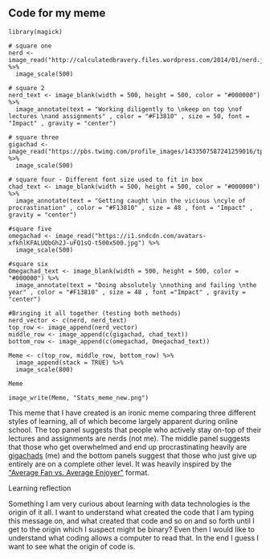 ## **Code for my meme**
```
library(magick)

# square one
nerd <- image_read("http://calculatedbravery.files.wordpress.com/2014/01/nerd.jpg") %>%
  image_scale(500)

# square 2
nerd_text <- image_blank(width = 500, height = 500, color = "#000000") %>%
  image_annotate(text = "Working diligently to \nkeep on top \nof lectures \nand assignments" , color = "#F13810" , size = 50, font = "Impact" , gravity = "center")

# square three
gigachad <- image_read("https://pbs.twimg.com/profile_images/1433507587241259016/tp_977hd_400x400.jpg") %>%
  image_scale(500)

# square four - Different font size used to fit in box
chad_text <- image_blank(width = 500, height = 500, color = "#000000") %>%
  image_annotate(text = "Getting caught \nin the vicious \ncyle of procrastination" , color = "#F13810" , size = 48 , font = "Impact" , gravity = "center")

#square five 
omegachad <- image_read("https://i1.sndcdn.com/avatars-xfkhlKFALUQbGh2J-uFQ1sQ-t500x500.jpg") %>%
  image_scale(500)

#square six
Omegachad_text <- image_blank(width = 500, height = 500, color = "#000000") %>%
  image_annotate(text = "Doing absolutely \nnothing and failing \nthe year" , color = "#F13810" , size = 48 , font ="Impact" , gravity = "center")

#Bringing it all together (testing both methods)
nerd_vector <- c(nerd, nerd_text)
top_row <- image_append(nerd_vector)
middle_row <- image_append(c(gigachad, chad_text))
bottom_row <- image_append(c(omegachad, Omegachad_text))

Meme <- c(top_row, middle_row, bottom_row) %>%
  image_append(stack = TRUE) %>%
  image_scale(800)

Meme

image_write(Meme, "Stats_meme_new.png")
```
This meme that I have created is an ironic meme comparing three different styles of learning, all of which become largely apparent during online school. The top panel suggests that people who actively stay on-top of their lectures and assignments are nerds (not me). The middle panel suggests that those who get overwhelmed and end up procrastinating heavily are [gigachads](https://knowyourmeme.com/memes/gigachad) (me) and the bottom panels suggest that those who just give up entirely are on a complete other level. It was heavily inspired by the ["Average Fan vs. Average Enjoyer"](https://knowyourmeme.com/memes/average-fan-vs-average-enjoyer) format. 


Learning reflection

Something I am very curious about learning with data technologies is the origin of it all. I want to understand what created the code that I am typing this message on, and what created that code and so on and so forth until I get to the origin which I suspect might be binary? Even then I would like to understand what coding allows a computer to read that. In the end I guess I want to see what the origin of code is.
